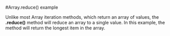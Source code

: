 #Array.reduce() example

Unlike most Array iteration methods, which return an array of values, the **.reduce()** method will reduce an array to a single value. In this example, the method will return the longest item in the array.
